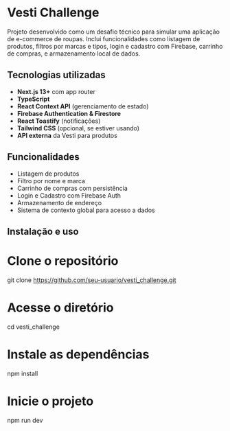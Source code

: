 # Vesti Challenge

Projeto desenvolvido como um desafio técnico para simular uma aplicação de e-commerce de roupas. Inclui funcionalidades como listagem de produtos, filtros por marcas e tipos, login e cadastro com Firebase, carrinho de compras, e armazenamento local de dados.

## Tecnologias utilizadas

- **Next.js 13+** com app router
- **TypeScript**
- **React Context API** (gerenciamento de estado)
- **Firebase Authentication & Firestore**
- **React Toastify** (notificações)
- **Tailwind CSS** (opcional, se estiver usando)
- **API externa** da Vesti para produtos

## Funcionalidades

- Listagem de produtos
- Filtro por nome e marca
- Carrinho de compras com persistência
- Login e Cadastro com Firebase Auth
- Armazenamento de endereço
- Sistema de contexto global para acesso a dados

## Instalação e uso

# Clone o repositório
git clone https://github.com/seu-usuario/vesti_challenge.git

# Acesse o diretório
cd vesti_challenge

# Instale as dependências
npm install

# Inicie o projeto
npm run dev